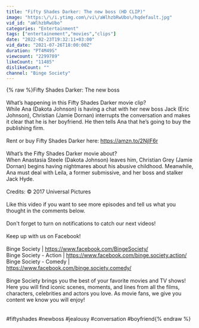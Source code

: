 ```yaml
---
title: "Fifty Shades Darker: The new boss (HD CLIP)"
image: "https:\/\/i.ytimg.com\/vi\/aWlhzbRwUbo\/hqdefault.jpg"
vid_id: "aWlhzbRwUbo"
categories: "Entertainment"
tags: ["entertainement","movies","clips"]
date: "2022-02-23T19:32:11+03:00"
vid_date: "2021-07-26T18:00:00Z"
duration: "PT4M49S"
viewcount: "2299789"
likeCount: "11485"
dislikeCount: ""
channel: "Binge Society"
---
```

{% raw %}Fifty Shades Darker: The new boss<br /><br />What’s happening in this Fifty Shades Darker movie clip?<br />While Ana (Dakota Johnson) is having a chat with her new boss Jack (Eric Johnson), Christian (Jamie Dornan) interrupts the conversation and makes it clear that he is her boyfriend. He then tells Ana that he’s going to buy the publishing firm.<br /><br />Rent or buy Fifty Shades Darker here: <a rel="nofollow" target="blank" href="https://amzn.to/2NjIF6r">https://amzn.to/2NjIF6r</a><br /><br />What’s the Fifty Shades Darker movie about? <br />When Anastasia Steele (Dakota Johnson) leaves him, Christian Grey (Jamie Dornan) begins having nightmares about his abusive childhood. Meanwhile, Ana must deal with Leila, a former submissive, and her boss and stalker Jack Hyde.<br /><br />Credits: © 2017 Universal Pictures<br /><br />Like this video if you want to see more episodes and tell us what you thought in the comments below.<br /><br />Don't forget to turn on notifications to catch our next videos!<br /><br />Keep up with us on Facebook!<br /><br />Binge Society | <a rel="nofollow" target="blank" href="https://www.facebook.com/BingeSociety/">https://www.facebook.com/BingeSociety/</a><br />Binge Society - Action | <a rel="nofollow" target="blank" href="https://www.facebook.com/binge.society.action/">https://www.facebook.com/binge.society.action/</a><br />Binge Society - Comedy | <a rel="nofollow" target="blank" href="https://www.facebook.com/binge.society.comedy/">https://www.facebook.com/binge.society.comedy/</a><br /><br />Binge Society brings you the best of your favorite movies and TV shows! Here you will find iconic scenes, moments, and lines from all the films, characters, celebrities and actors you love. As movie fans, we give you content we know you will enjoy!<br /><br /><br />#fiftyshades #newboss #jealousy #conversation #boyfriend{% endraw %}
